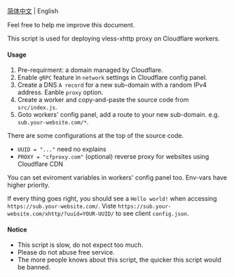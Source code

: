 [简体中文](../README.md) | English

Feel free to help me improve this document.

This script is used for deploying vless-xhttp proxy on Cloudflare workers.

#### Usage
 1. Pre-requirment: a domain managed by Cloudflare.
 1. Enable `gRPC` feature in `network` settings in Cloudflare config panel.
 1. Create a DNS `A record` for a new sub-domain with a random IPv4 address. Eanble `proxy` option.
 1. Create a worker and copy-and-paste the source code from `src/index.js`.
 1. Goto workers' config panel, add a route to your new sub-domain. e.g. `sub.your-website.com/*`.

There are some configurations at the top of the source code.
 * `UUID = "..."` need no explains
 * `PROXY = "cfproxy.com"` (optional) reverse proxy for websites using Cloudflare CDN

You can set eviroment variables in workers' config panel too. Env-vars have higher priority.

If every thing goes right, you should see a `Hello world!` when accessing `https://sub.your-website.com/`.
Viste `https://sub.your-website.com/xhttp/?uuid=YOUR-UUID/` to see client `config.json`.

#### Notice
 * This script is slow, do not expect too much.
 * Please do not abuse free service.
 * The more people knows about this script, the quicker this script would be banned.
